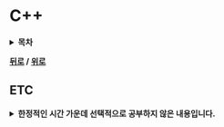 # C++

<details>
 <summary><strong>목차</strong></summary>
 <div>

- 

</div>
</details>


**[뒤로](https://github.com/tini-min/Tech-Interview) / [위로](#c)**

## ETC

<details>
 <summary><strong>한정적인 시간 가운데 선택적으로 공부하지 않은 내용입니다.</strong></summary>
 <div markdown = "1">

>시간적 여유가 있을 때 보충예정

- 

</div>
</details>